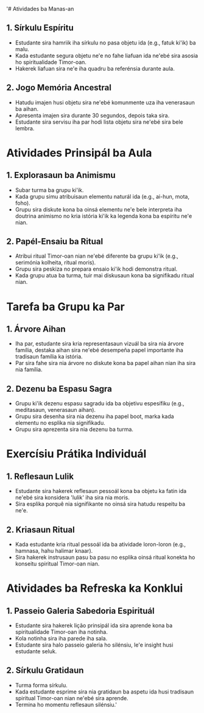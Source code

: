 '# Atividades ba Manas-an

## 1. Sírkulu Espíritu

- Estudante sira hamriik iha sírkulu no pasa objetu ida (e.g., fatuk ki'ik) ba malu.
- Kada estudante segura objetu ne'e no fahe liafuan ida ne'ebé sira asosia ho spiritualidade Timor-oan.
- Hakerek liafuan sira ne'e iha quadru ba referénsia durante aula.

## 2. Jogo Memória Ancestral

- Hatudu imajen husi objetu sira ne'ebé komunmente uza iha venerasaun ba aihan.
- Apresenta imajen sira durante 30 segundos, depois taka sira.
- Estudante sira servisu iha par hodi lista objetu sira ne'ebé sira bele lembra.

# Atividades Prinsipál ba Aula

## 1. Explorasaun ba Animismu

- Subar turma ba grupu ki'ik.
- Kada grupu simu atribuisaun elementu naturál ida (e.g., ai-hun, mota, foho).
- Grupu sira diskute kona ba oinsá elementu ne'e bele interpreta iha doutrina animismo no kria istória ki'ik ka legenda kona ba espíritu ne'e nian.

## 2. Papél-Ensaiu ba Ritual

- Atribui ritual Timor-oan nian ne'ebé diferente ba grupu ki'ik (e.g., serimónia kolheita, ritual moris).
- Grupu sira peskiza no prepara ensaio ki'ik hodi demonstra ritual.
- Kada grupu atua ba turma, tuir mai diskusaun kona ba signifikadu ritual nian.

# Tarefa ba Grupu ka Par

## 1. Árvore Aihan

- Iha par, estudante sira kria representasaun vizuál ba sira nia árvore família, destaka aihan sira ne'ebé desempeña papel importante iha tradisaun família ka istória.
- Par sira fahe sira nia árvore no diskute kona ba papel aihan nian iha sira nia família.

## 2. Dezenu ba Espasu Sagra

- Grupu ki'ik dezenu espasu sagradu ida ba objetivu espesífiku (e.g., meditasaun, venerasaun aihan).
- Grupu sira desenha sira nia dezenu iha papel boot, marka kada elementu no esplika nia signifikadu.
- Grupu sira aprezenta sira nia dezenu ba turma.

# Exercísiu Prátika Individuál

## 1. Reflesaun Lulik

- Estudante sira hakerek reflesaun pessoál kona ba objetu ka fatin ida ne'ebé sira konsidera 'lulik' iha sira nia moris.
- Sira esplika porquê nia signifikante no oinsá sira hatudu respeitu ba ne'e.

## 2. Kriasaun Ritual

- Kada estudante kria ritual pessoál ida ba atividade loron-loron (e.g., hamnasa, hahu halimar knaar).
- Sira hakerek instrusaun pasu ba pasu no esplika oinsá ritual konekta ho konseitu spiritual Timor-oan nian.

# Atividades ba Refreska ka Konklui

## 1. Passeio Galeria Sabedoria Espirituál

- Estudante sira hakerek lição prinsipál ida sira aprende kona ba spiritualidade Timor-oan iha notinha.
- Kola notinha sira iha parede iha sala.
- Estudante sira halo passeio galeria ho silénsiu, le'e insight husi estudante seluk.

## 2. Sírkulu Gratidaun

- Turma forma sírkulu.
- Kada estudante esprime sira nia gratidaun ba aspetu ida husi tradisaun spiritual Timor-oan nian ne'ebé sira aprende.
- Termina ho momentu reflesaun silénsiu.'